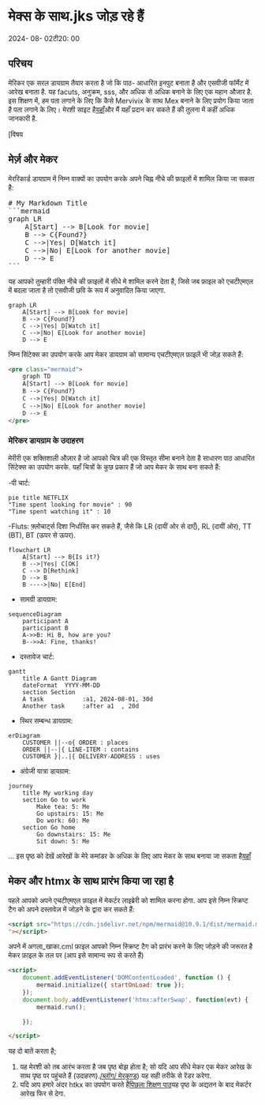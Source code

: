 # मेक्स के साथ.jks जोड़ रहे हैं

<!--category-- HTMX, Markdown -->
<datetime class="hidden">2024- 08- 02टी20: 00</datetime>

## परिचय

मेरिकर एक सरल डायग्राम तैयार करता है जो कि पाठ- आधारित इनपुट बनाता है और एसवीजी फॉर्मेट में आरेख बनाता है. यह facuts, अनुक्रम, sss, और अधिक से अधिक बनाने के लिए एक महान औजार है. इस शिक्षण में, हम पता लगाने के लिए कि कैसे Mervivix के साथ Mex बनाने के लिए प्रयोग किया जाता है पता लगाने के लिए।
मेरशी साइट है[यहाँ](https://mermaid.js.org/)और मैं यहाँ प्रदान कर सकते हैं की तुलना में कहीं अधिक जानकारी है.

[विषय

## मेर्ज़ और मेकर

मेररिकार्ड डायग्राम में निम्न वाक्यों का उपयोग करके अपने चिह्न नीचे की फ़ाइलों में शामिल किया जा सकता है:

<pre>
# My Markdown Title
```mermaid
graph LR
    A[Start] --> B[Look for movie]
    B --> C{Found?}
    C -->|Yes| D[Watch it]
    C -->|No| E[Look for another movie]
    D --> E
```
</pre>
यह आपको तुम्हारी पंक्ति नीचे की फ़ाइलों में सीधे मे शामिल करने देता है, जिसे जब फ़ाइल को एचटीएमएल में बदला जाता है तो एसवीजी छवि के रूप में अनुवादित किया जाएगा.

```mermaid
graph LR
    A[Start] --> B[Look for movie]
    B --> C{Found?}
    C -->|Yes| D[Watch it]
    C -->|No| E[Look for another movie]
    D --> E
```

निम्न सिंटेक्स का उपयोग करके आप मेकर डायग्राम को सामान्य एचटीएमएल फ़ाइलें भी जोड़ सकते हैं:

```html
<pre class="mermaid">
    graph TD
    A[Start] --> B[Look for movie]
    B --> C{Found?}
    C -->|Yes| D[Watch it]
    C -->|No| E[Look for another movie]
    D --> E
</pre>
```

### मेरिकर डायग्राम के उदाहरण

मेरीरी एक शक्तिशाली औज़ार है जो आपको चित्र की एक विस्तृत सीमा बनाने देता है साधारण पाठ आधारित सिंटेक्स का उपयोग करके.
यहाँ चित्रों के कुछ प्रकार हैं जो आप मेकर के साथ बना सकते हैं:

-पी चार्ट:

```mermaid
pie title NETFLIX
"Time spent looking for movie" : 90
"Time spent watching it" : 10
```

-Fluts:
फ़्लोचार्ट्स दिशा निर्धारित कर सकते हैं, जैसे कि LR (दायीं ओर से दाएँ), RL (दायीं ओर), TT (BT), BT (ऊपर से ऊपर).

```mermaid
flowchart LR
    A[Start] --> B{Is it?}
    B -->|Yes| C[OK]
    C --> D[Rethink]
    D --> B
    B ---->|No| E[End]
```

- सामग्री डायग्राम:

```mermaid
sequenceDiagram 
    participant A
    participant B
    A->>B: Hi B, how are you?
    B-->>A: Fine, thanks!
```

- दस्तावेज चार्ट:

```mermaid
gantt
    title A Gantt Diagram
    dateFormat  YYYY-MM-DD
    section Section
    A task           :a1, 2024-08-01, 30d
    Another task     :after a1  , 20d
```

- स्थिर सम्बन्ध डायग्राम:

```mermaid
erDiagram
    CUSTOMER ||--o{ ORDER : places
    ORDER ||--|{ LINE-ITEM : contains
    CUSTOMER }|..|{ DELIVERY-ADDRESS : uses
```

- अंग्रेजी यात्रा डायग्राम:

```mermaid
journey
    title My working day
    section Go to work
        Make tea: 5: Me
        Go upstairs: 15: Me
        Do work: 60: Me
    section Go home
        Go downstairs: 15: Me
        Sit down: 5: Me
```

... इस पृष्ठ को देखें आरेखों के मेरे कमांडर के अधिक के लिए आप मेकर के साथ बनाया जा सकता है[यहाँ](https://mermaid.js.org/syntax/examples.html)

## मेकर और htmx के साथ प्रारंभ किया जा रहा है

पहले आपको अपने एचटीएमएल फ़ाइल में मेकर्टर लाइब्रेरी को शामिल करना होगा. आप इसे निम्न स्क्रिप्ट टैग को अपने दस्तावेज़ में जोड़ने के द्वारा कर सकते हैं:

```html
<script src="https://cdn.jsdelivr.net/npm/mermaid@10.9.1/dist/mermaid.min.js
"></script>
```

अपने में अगला_खाका.cml फ़ाइल आपको निम्न स्क्रिप्ट टैग को प्रारंभ करने के लिए जोड़ने की जरूरत है मेकर फ़ाइल के तल पर (आप इसे सामान्य रूप से करते हैं)

```html
<script>
    document.addEventListener('DOMContentLoaded', function () {
        mermaid.initialize({ startOnLoad: true });
    });
    document.body.addEventListener('htmx:afterSwap', function(evt) {
        mermaid.run();
        
    });

</script>
```

यह दो बातें करता है;

1. यह मेरशी को तब आरंभ करता है जब पृष्ठ बोझ होता है; सो यदि आप सीधे मेकर एक मेकर आरेख के साथ पृष्ठ पर पहुंचते हैं (उदाहरण).[/ब्लॉग/ मेरकुण्ड](/blog/mermaidandhtmx)) यह सही तरीके से रेंडर करेगा.
2. यदि आप हमारे अंदर htkx का उपयोग करते हैं[पिछला शिक्षण पाठ](/blog/htmxwithaspnetcore)यह पृष्ठ के अद्यतन के बाद मेकर्टर आरेख फिर से देगा.